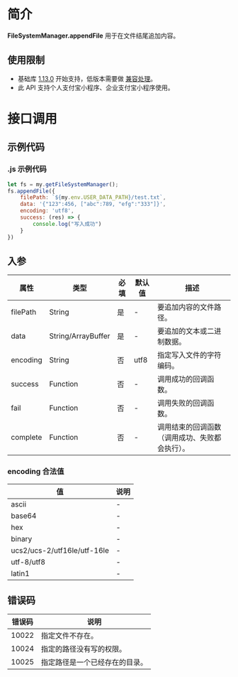 
# 简介
**FileSystemManager.appendFile** 用于在文件结尾追加内容。

## 使用限制

- 基础库 [1.13.0](https://opendocs.alipay.com/mini/framework/lib) 开始支持，低版本需要做 [兼容处理](https://opendocs.alipay.com/mini/framework/compatibility)。
- 此 API 支持个人支付宝小程序、企业支付宝小程序使用。

# 接口调用

## 示例代码

### .js 示例代码
```javascript
let fs = my.getFileSystemManager();
fs.appendFile({
	filePath: `${my.env.USER_DATA_PATH}/test.txt`,
	data: '{"123":456, ["abc":789, "efg":"333"]}',
	encoding: 'utf8',
	success: (res) => {
		console.log("写入成功")
	}
})
```

## 入参
| **属性** | **类型** | **必填** | **默认值** | **描述** |
| --- | --- | --- | --- | --- |
| filePath | String | 是 | - | 要追加内容的文件路径。 |
| data | String/ArrayBuffer | 是 | - | 要追加的文本或二进制数据。 |
| encoding | String | 否 | utf8 | 指定写入文件的字符编码。 |
| success | Function | 否 | - | 调用成功的回调函数。 |
| fail | Function | 否 | - | 调用失败的回调函数。 |
| complete | Function | 否 | - | 调用结束的回调函数（调用成功、失败都会执行）。 |


### encoding 合法值
| **值** | **说明** |
| --- | --- |
| ascii | - |
| base64 | - |
| hex | - |
| binary | - |
| ucs2/ucs-2/utf16le/utf-16le | - |
| utf-8/utf8 | - |
| latin1 | - |


## 错误码
| **错误码** | **说明** |
| --- | --- |
| 10022 | 指定文件不存在。 |
| 10024 | 指定的路径没有写的权限。 |
| 10025 | 指定路径是一个已经存在的目录。 |



